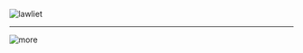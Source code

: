 ![lawliet](https://pin.it/hLhEleOGv)
___________________________________
![more](https://cigarettesssmoke.straw.page)
